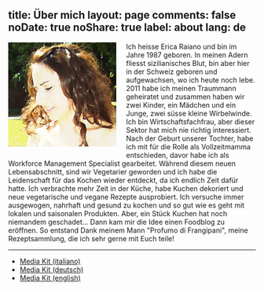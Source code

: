 title: Über mich
layout: page
comments: false
noDate: true
noShare: true
label: about
lang: de
---

<img align="left" src="css/images/avatar.jpg" width="220px" max-width="220px" style="margin-right: 20px; margin-bottom: 10px;">

Ich heisse Erica Raiano und bin im Jahre 1987 geboren. In meinen Adern fliesst sizilianisches Blut, bin aber hier in der Schweiz geboren und aufgewachsen, wo ich heute noch lebe. 2011 habe ich meinen Traummann geheiratet und zusammen haben wir zwei Kinder, ein Mädchen und ein Junge, zwei süsse kleine Wirbelwinde. Ich bin Wirtschaftsfachfrau, aber dieser Sektor hat mich nie richtig interessiert. Nach der Geburt unserer Tochter, habe ich mit für die Rolle als Vollzeitmamma entschieden, davor habe ich als Workforce Management Specialist gearbeitet. Während diesem neuen Lebensabschnitt, sind wir Vegetarier geworden und ich habe die Leidenschaft für das Kochen wieder entdeckt, da ich endlich Zeit dafür hatte. Ich verbrachte mehr Zeit in der Küche, habe Kuchen dekoriert und neue vegetarische und vegane Rezepte ausprobiert. Ich versuche immer ausgewogen, nahrhaft und gesund zu kochen und so gut wie es geht mit lokalen und saisonalen Produkten. Aber, ein Stück Kuchen hat noch niemandem geschadet... Dann kam mir die Idee einen Foodblog zu eröffnen. So entstand Dank meinem Mann "Profumo di Frangipani", meine Rezeptsammlung, die ich sehr gerne mit Euch teile!

<hr />

<ul>
    <li><a href="media_kit_it.pdf" target="new">Media Kit (italiano)</a></li>
    <li><a href="media_kit_de.pdf" target="new">Media Kit (deutsch)</a></li>
    <li><a href="media_kit_en.pdf" target="new">Media Kit (english)</a></li>
</ul>
